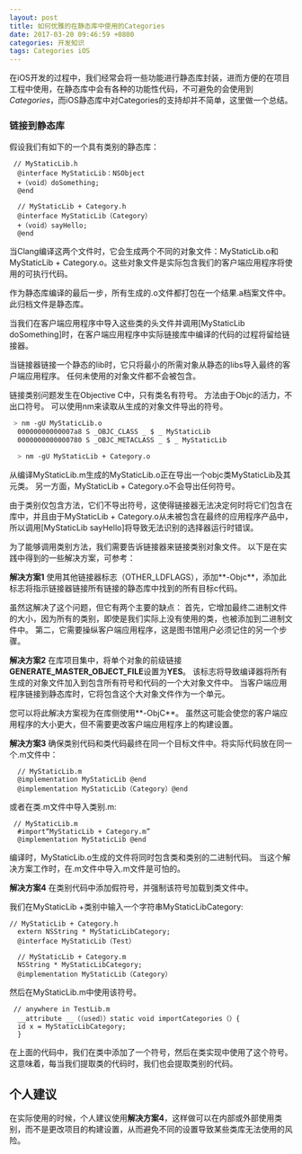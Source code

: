 ```yaml
---
layout: post
title: 如何优雅的在静态库中使用的Categories
date: 2017-03-20 09:46:59 +0800
categories: 开发知识
tags: Categories iOS
---
```


在iOS开发的过程中，我们经常会将一些功能进行静态库封装，进而方便的在项目工程中使用，在静态库中会有各种的功能性代码，不可避免的会使用到*Categories*，而iOS静态库中对Categories的支持却并不简单，这里做一个总结。

### 链接到静态库

假设我们有如下的一个具有类别的静态库：

``` objc
 // MyStaticLib.h 
  @interface MyStaticLib：NSObject 
  +（void）doSomething; 
  @end 

  // MyStaticLib + Category.h 
  @interface MyStaticLib（Category） 
  +（void）sayHello; 
  @end
```

当Clang编译这两个文件时，它会生成两个不同的对象文件：MyStaticLib.o和MyStaticLib + Category.o。这些对象文件是实际包含我们的客户端应用程序将使用的可执行代码。

作为静态库编译的最后一步，所有生成的.o文件都打包在一个结果.a档案文件中。 此归档文件是静态库。

当我们在客户端应用程序中导入这些类的头文件并调用[MyStaticLib doSomething]时，在客户端应用程序中实际链接库中编译的代码的过程将留给链接器。

当链接器链接一个静态的lib时，它只将最小的所需对象从静态的libs导入最终的客户端应用程序。 任何未使用的对象文件都不会被包含。

链接类别问题发生在Objective C中，只有类名有符号。 方法由于Objc的活力，不出口符号。 可以使用nm来读取从生成的对象文件导出的符号。

``` sh
 > nm -gU MyStaticLib.o 
  00000000000007a8 S _OBJC_CLASS _ $ _ MyStaticLib 
  0000000000000780 S _OBJC_METACLASS _ $ _ MyStaticLib 

  > nm -gU MyStaticLib + Category.o 
```

从编译MyStaticLib.m生成的MyStaticLib.o正在导出一个objc类MyStaticLib及其元类。 另一方面，MyStaticLib + Category.o不会导出任何符号。


由于类别仅包含方法，它们不导出符号，这使得链接器无法决定何时将它们包含在库中，并且由于MyStaticLib + Category.o从未被包含在最终的应用程序产品中，所以调用[MyStaticLib sayHello]将导致无法识别的选择器运行时错误。


为了能够调用类别方法，我们需要告诉链接器来链接类别对象文件。 以下是在实践中得到的一些解决方案，可参考：

**解决方案1** 使用其他链接器标志（OTHER_LDFLAGS），添加**-Objc**，添加此标志将指示链接器链接所有链接的静态库中找到的所有目标c代码。

虽然这解决了这个问题，但它有两个主要的缺点： 首先，它增加最终二进制文件的大小，因为所有的类别，即使是我们实际上没有使用的类，也被添加到二进制文件中。 第二，它需要操纵客户端应用程序，这是图书馆用户必须记住的另一个步骤。

**解决方案2** 在库项目集中，将单个对象的前级链接**GENERATE_MASTER_OBJECT_FILE**设置为**YES**。 该标志将导致编译器将所有生成的对象文件加入到包含所有符号和代码的一个大对象文件中。 当客户端应用程序链接到静态库时，它将包含这个大对象文件作为一个单元。

您可以将此解决方案视为在库侧使用**-ObjC**。 虽然这可能会使您的客户端应用程序的大小更大，但不需要更改客户端应用程序上的构建设置。

**解决方案3** 确保类别代码和类代码最终在同一个目标文件中。将实际代码放在同一个.m文件中：

``` objc
  // MyStaticLib.m 
  @implementation MyStaticLib @end 
  @implementation MyStaticLib（Category）@end 
```

或者在类.m文件中导入类别.m:

``` objc
 // MyStaticLib.m 
  #import“MyStaticLib + Category.m” 
  @implementation MyStaticLib @end 
```

编译时，MyStaticLib.o生成的文件将同时包含类和类别的二进制代码。
当这个解决方案工作时，在.m文件中导入.m文件是可怕的。

**解决方案4** 在类别代码中添加假符号，并强制该符号加载到类文件中。

我们在MyStaticLib +类别中输入一个字符串MyStaticLibCategory:

``` objc
// MyStaticLib + Category.h 
  extern NSString * MyStaticLibCategory; 
  @interface MyStaticLib（Test） 

  // MyStaticLib + Category.m 
  NSString * MyStaticLibCategory; 
  @implementation MyStaticLib（Category） 
```

然后在MyStaticLib.m中使用该符号。

``` objc
 // anywhere in TestLib.m
  __attribute __（（used））static void importCategories（）{ 
  id x = MyStaticLibCategory; 
  } 
```

在上面的代码中，我们在类中添加了一个符号，然后在类实现中使用了这个符号。 这意味着，每当我们提取类的代码时，我们也会提取类别的代码。

## 个人建议

在实际使用的时候，个人建议使用**解决方案4**，这样做可以在内部或外部使用类别，而不是更改项目的构建设置，从而避免不同的设置导致某些类库无法使用的风险。
